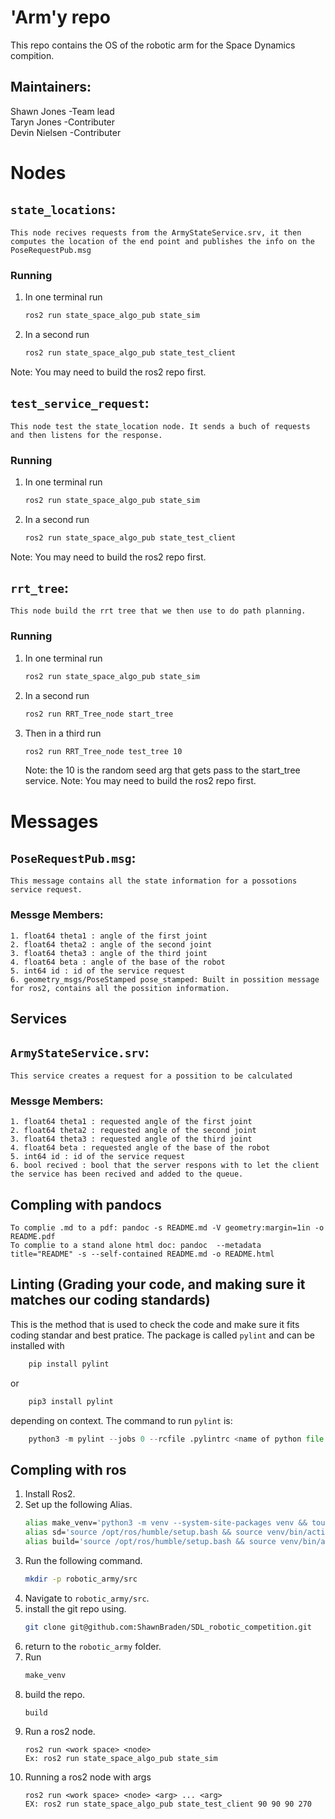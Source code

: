 # 'Arm'y repo
This repo contains the OS of the robotic arm for the Space Dynamics compition. 

## Maintainers:
Shawn Jones -Team lead\
Taryn Jones -Contributer\
Devin Nielsen -Contributer
# Nodes 
## `state_locations`:

    This node recives requests from the ArmyStateService.srv, it then computes the location of the end point and publishes the info on the PoseRequestPub.msg
### Running
1. In one terminal run 
    ```bash
    ros2 run state_space_algo_pub state_sim
    ```
2. In a second run 
    ```bash
    ros2 run state_space_algo_pub state_test_client
    ```
Note: You may need to build the ros2 repo first.
## `test_service_request`:
    
    This node test the state_location node. It sends a buch of requests and then listens for the response.
### Running
1. In one terminal run 
    ```bash
    ros2 run state_space_algo_pub state_sim
    ```
2. In a second run 
    ```bash
    ros2 run state_space_algo_pub state_test_client
    ```
Note: You may need to build the ros2 repo first.
## `rrt_tree`:
    This node build the rrt tree that we then use to do path planning.
### Running
1. In one terminal run 
    ```bash
    ros2 run state_space_algo_pub state_sim
    ```
2. In a second run 
    ```bash
    ros2 run RRT_Tree_node start_tree
    ```
3. Then in a third run 
    ```bash
    ros2 run RRT_Tree_node test_tree 10
    ```
    Note: the 10 is the random seed arg that gets pass to the start_tree service.
Note: You may need to build the ros2 repo first.

# Messages
## `PoseRequestPub.msg`:
    This message contains all the state information for a possotions service request.
### Messge Members:
    1. float64 theta1 : angle of the first joint
    2. float64 theta2 : angle of the second joint
    3. float64 theta3 : angle of the third joint
    4. float64 beta : angle of the base of the robot
    5. int64 id : id of the service request
    6. geometry_msgs/PoseStamped pose_stamped: Built in possition message for ros2, contains all the possition information.

## Services 
## `ArmyStateService.srv`:
    This service creates a request for a possition to be calculated
### Messge Members:
    1. float64 theta1 : requested angle of the first joint
    2. float64 theta2 : requested angle of the second joint
    3. float64 theta3 : requested angle of the third joint
    4. float64 beta : requested angle of the base of the robot
    5. int64 id : id of the service request
    6. bool recived : bool that the server respons with to let the client the service has been recived and added to the queue.

## Compling with pandocs
    To complie .md to a pdf: pandoc -s README.md -V geometry:margin=1in -o README.pdf
    To complie to a stand alone html doc: pandoc  --metadata title="README" -s --self-contained README.md -o README.html

## Linting (Grading your code, and making sure it matches our coding standards)
This is the method that is used to check the code and make sure it fits coding standar and best pratice. The package is called `pylint` and can be installed with 
``` python
    pip install pylint  
```
or 
```python
    pip3 install pylint 
```
depending on context. The command to run `pylint` is:
```python
    python3 -m pylint --jobs 0 --rcfile .pylintrc <name of python file or folder>
```
## Compling with ros
1. Install Ros2.
2. Set up the following Alias.
    ```bash
    alias make_venv='python3 -m venv --system-site-packages venv && touch venv/COLCON_IGNORE && source venv/bin/activate && rosdep install --from-paths src --ignore-src -r -y'
    alias sd='source /opt/ros/humble/setup.bash && source venv/bin/activate && . install/setup.bash'
    alias build='source /opt/ros/humble/setup.bash && source venv/bin/activate && python3 -m colcon build --symlink-install && . install/local_setup.bash'
    ```
3. Run the following command.
    ```bash
    mkdir -p robotic_army/src
    ```
4. Navigate to `robotic_army/src`.
5. install the git repo using.
    ```bash
    git clone git@github.com:ShawnBraden/SDL_robotic_competition.git
    ```
6. return to the `robotic_army` folder.
7. Run 
    ```bash
    make_venv
    ```
8. build the repo.
    ```bash
    build
    ```
9. Run a ros2 node.
    ```ros2
    ros2 run <work space> <node>
    Ex: ros2 run state_space_algo_pub state_sim
    ```
10. Running a ros2 node with args
    ```ros2
    ros2 run <work space> <node> <arg> ... <arg>
    EX: ros2 run state_space_algo_pub state_test_client 90 90 90 270
    ```

